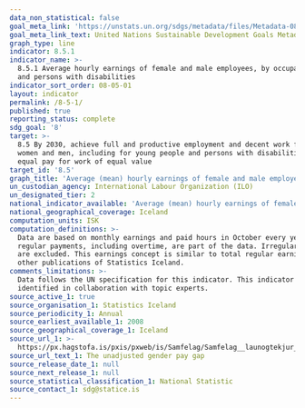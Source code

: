 ```yaml
---
data_non_statistical: false
goal_meta_link: 'https://unstats.un.org/sdgs/metadata/files/Metadata-08-05-01.pdf'
goal_meta_link_text: United Nations Sustainable Development Goals Metadata (PDF 317 KB)
graph_type: line
indicator: 8.5.1
indicator_name: >-
  8.5.1 Average hourly earnings of female and male employees, by occupation, age
  and persons with disabilities
indicator_sort_order: 08-05-01
layout: indicator
permalink: /8-5-1/
published: true
reporting_status: complete
sdg_goal: '8'
target: >-
  8.5 By 2030, achieve full and productive employment and decent work for all
  women and men, including for young people and persons with disabilities, and
  equal pay for work of equal value
target_id: '8.5'
graph_title: 'Average (mean) hourly earnings of female and male employees, by occupation'
un_custodian_agency: International Labour Organization (ILO)
un_designated_tier: 2
national_indicator_available: 'Average (mean) hourly earnings of female and male employees, by occupation'
national_geographical_coverage: Iceland
computation_units: ISK
computation_definitions: >-
  Data are based on monthly earnings and paid hours in October every year. All
  regular payments, including overtime, are part of the data. Irregular bonuses
  are excluded. This earnings concept is similar to total regular earnings in
  other publications of Statistics Iceland.
comments_limitations: >-
  Data follows the UN specification for this indicator. This indicator has been
  identified in collaboration with topic experts.
source_active_1: true
source_organisation_1: Statistics Iceland
source_periodicity_1: Annual
source_earliest_available_1: 2008
source_geographical_coverage_1: Iceland
source_url_1: >-
  https://px.hagstofa.is/pxis/pxweb/is/Samfelag/Samfelag__launogtekjur__1_laun__1_laun/VIN02010.px/
source_url_text_1: The unadjusted gender pay gap
source_release_date_1: null
source_next_release_1: null
source_statistical_classification_1: National Statistic
source_contact_1: sdg@statice.is
---
```

